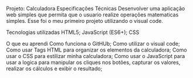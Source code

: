 Projeto: Calculadora
Especificações Técnicas
Desenvolver uma aplicação web simples que permita que o usuario realize operações matematicas simples. Esse foi o meu primeiro projeto utilizando o visual code.

Tecnologias utilizadas
HTML5;
JavaScript (ES6+);
CSS

O que eu aprendi
Como funciona o GitHUb;
Como utilizar o visual code;
Como usar Tags HTML para organizar os elementos da calculadora;
Como usar o CSS para estilizar minha calculadora; 
Como usar o JavaScript para usar a logica para manipular os cliques nos botões, capturar os valores, realizar os cálculos e exibir o resultado;
